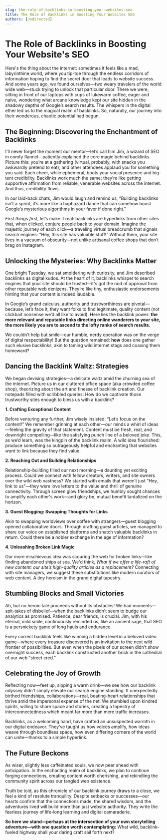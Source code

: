 ```yaml
---
slug: the-role-of-backlinks-in-boosting-your-websites-seo
title: The Role of Backlinks in Boosting Your Websites SEO
authors: [undirected]
---
```



# The Role of Backlinks in Boosting Your Website's SEO

Here's the thing about the internet: sometimes it feels like a mad, labyrinthine world, where you tip-toe through the endless corridors of information hoping to find the secret door that leads to website success. And some years ago, we found ourselves—two weary travelers of the world wide web—stuck trying to unlock that particular door. There we were, sitting in front of our laptops with cups of lukewarm coffee, eager and naïve, wondering what arcane knowledge kept our site hidden in the shadowy depths of Google’s search results. The whispers in the digital ether led us to the magical realm of backlinks. So, naturally, our journey into their wonderous, chaotic potential had begun.

## The Beginning: Discovering the Enchantment of Backlinks

I'll never forget the moment our mentor—let’s call him Jim, a wizard of SEO in comfy flannel—patiently explained the core magic behind backlinks. Picture this: you’re at a gathering (virtual, probably, with snacks you awkwardly pretend to eat), and other attendees applaud you for something you said. Each cheer, while ephemeral, boots your social presence and big-tent credibility. Backlinks work much the same; they’re like getting supportive affirmation from reliable, venerable websites across the internet. And thus, credibility flows.

In our laid-back chats, Jim would laugh and remind us, “Building backlinks isn’t a sprint, it’s more like a haphazard dance that can somehow boost Google’s mysterious algorithms in your favor if done right.”

*First things first*, let’s make it real: backlinks are hyperlinks from other sites that, when clicked, conjure people back to your domain. Imagine the majestic journey of each click—a traveling virtual breadcrumb that signals search engines: “Hey, this site has valuable stuff!” Without them, your site lives in a vacuum of obscurity—not unlike artisanal coffee shops that don’t brag on Instagram.

## Unlocking the Mysteries: Why Backlinks Matter

One bright Tuesday, we sat smoldering with curiosity, and Jim described backlinks as digital kudos. At the heart of it, backlinks whisper to search engines that your site should be trusted—it's got the nod of approval from other reputable web denizens. They’re like tiny, enthusiastic endorsements hinting that your content is indeed laudable.

In Google’s grand calculus, authority and trustworthiness are pivotal—because, let’s face it, they want folks to find legitimate, quality content (not clickbait nonsense we’d all like to avoid). Here lies the backlink power: **the more relevant and reputable links directing online wanderers to your site, the more likely you are to ascend to the lofty ranks of search results.**

We couldn’t help but smile—our humble, nerdy operation was on the verge of digital respectability! But the question remained: **how** does one gather such elusive backlinks, akin to taming wild internet stags and coaxing them homeward?

## Dancing the Backlink Waltz: Strategies

We began devising strategies—a delicate waltz amid the churning sea of the internet. Picture us in our cluttered office space (aka crowded coffee shop), theorizing about the art and finesse of backlink creation. Our notepads filled with scribbled queries: How do we captivate those trustworthy sites enough to bless us with a backlink?

**1. Crafting Exceptional Content**

Before venturing any further, Jim wisely insisted: “Let’s focus on the content!” We remember grinning at each other—our minds a whirl of ideas—feeling the gravity of that statement. Content must be fresh, real, and downright compelling—like the satisfying punch line of a beloved joke. This, as we’d learn, was the kingpin of the backlink realm. A wild idea flourished: produce something so outrageously helpful and enchanting that websites *want* to link because they find value.

**2. Reaching Out and Building Relationships**

Relationship-building filled our next morning—a daunting yet exciting process. Could we connect with fellow creators, writers, and site owners over the wild web vastness? We started with emails that weren’t just "Hey, link to us"—they were love letters to the value and thrill of genuine connectivity. Through screen glow friendships, we humbly sought chances to amplify each other's work—and glory be, mutual benefit tantalized on the horizon.

**3. Guest Blogging: Swapping Thoughts for Links**

Akin to swapping worldviews over coffee with strangers—guest blogging opened collaborative doors. Through drafting guest articles, we managed to share our voice on established platforms and snatch valuable backlinks in return. Could there be a nobler exchange in the age of information?

**4. Unleashing Broken Link Magic**

Our more mischievous idea was scouring the web for broken links—like finding abandoned ships at sea. We'd think, *What if we offer a life-raft of new content: our site’s high-quality articles as a replacement?* Connecting with site managers, we suggest these substitutions like modern curators of web content. A tiny heroism in the grand digital tapestry.

## Stumbling Blocks and Small Victories

Ah, but no heroic tale proceeds without its obstacles! We had moments—spit-takes of disbelief—when the backlinks didn’t seem to budge our analytics as promised. Patience, dear friends, is crucial. Jim, with his eternal, mild smile, continuously reminded us, like an ancient sage, that SEO is a persnickety game of long hauls and endurance. 

Every correct backlink feels like winning a hidden level in a beloved video game—where every treasure discovered is an invitation to the next wild frontier of possibilities. But even when the pixels of our screen didn’t show overnight success, each backlink constructed another brick in the cathedral of our web “street cred.”

## Celebrating the Joy of Growth

Reflecting now—feet up, sipping a warm drink—we see how our backlink odyssey didn’t simply elevate our search engine standing. It unexpectedly birthed friendships, collaborations—real, beating-heart relationships that thrive amid the impersonal expanse of the net. We stumbled upon kindred spirits, willing to share space and stories, creating a tapestry of interconnectedness which meant far more than mere traffic increases.

Backlinks, as a welcoming hand, have crafted an unsuspected warmth in our digital endeavor. They’ve taught us how voices amplify, how ideas weave through boundless space, how even differing corners of the world can unite—thanks to a simple hyperlink.

## The Future Beckons

As wiser, slightly less caffeinated souls, we now peer ahead with anticipation. In the enchanting realm of backlinks, we plan to continue forging connections, creating content worth cherishing, and rekindling the community spirit across our tangled web existence. 

Truth be told, as this chronicle of our backlink journey draws to a close, we feel a kind of resolute tranquility. Despite setbacks or successes—our hearts confirm that the connections made, the shared wisdom, and the adventures lived will build more than just website authority. They write the fearless journey of life-long learning and digital camaraderie.

**So here we stand—perhaps at the intersection of your own storytelling adventure—with one question worth contemplating:** What wild, backlink-fueled highway shall your daring craft sail forth next?